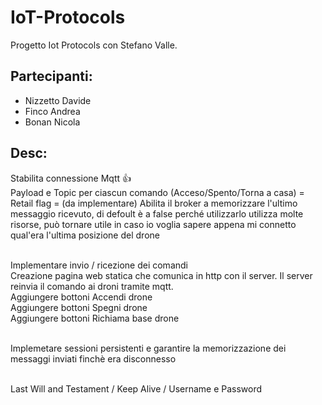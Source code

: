 # IoT-Protocols
Progetto Iot Protocols con Stefano Valle.
## Partecipanti:
- Nizzetto Davide
- Finco Andrea
- Bonan Nicola
## Desc:
Stabilita connessione Mqtt 👍
<br> Payload e Topic per ciascun comando (Acceso/Spento/Torna a casa) = 
<br> Retail flag = (da implementare) Abilita il broker a memorizzare l'ultimo messaggio ricevuto, di defoult è a false perché utilizzarlo utilizza molte risorse, può tornare utile in caso io voglia sapere appena mi connetto qual'era l'ultima posizione del drone

<br> Implementare invio / ricezione dei comandi
<br> Creazione pagina web statica che comunica in http con il server. Il server reinvia il comando ai droni tramite mqtt.
<br> Aggiungere bottoni Accendi drone
<br> Aggiungere bottoni Spegni drone
<br> Aggiungere bottoni Richiama base drone

<br> Implemetare sessioni persistenti e garantire la memorizzazione dei messaggi inviati finchè era disconnesso

<br> Last Will and Testament / Keep Alive / Username e Password
